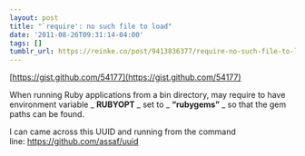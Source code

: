 ```yaml
---
layout: post
title: "`require': no such file to load"
date: '2011-08-26T09:31:14-04:00'
tags: []
tumblr_url: https://reinke.co/post/9413836377/require-no-such-file-to-load
---
```

[https://gist.github.com/54177](https://gist.github.com/54177)

When running Ruby applications from a bin directory, may require to have environment variable _ **RUBYOPT** _ set to _ **“rubygems”** _ so that the gem paths can be found.

I can came across this UUID and running from the command line:&nbsp;https://github.com/assaf/uuid

